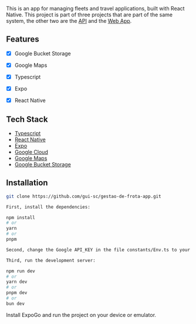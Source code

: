 This is an app for managing fleets and travel applications, built with React Native.
This project is part of three projects that are part of the same system, the other two are the [API](https://github.com/gui-sc/gestao-de-frota-app.git) and the [Web App](https://github.com/Alyssonzin/gestao-frota-web).

## Features

- [x] Google Bucket Storage
- [x] Google Maps
- [x] Typescript
- [x] Expo
- [x] React Native


## Tech Stack

- [Typescript](https://www.typescriptlang.org/)
- [React Native](https://reactnative.dev/)
- [Expo](https://expo.dev/)
- [Google Cloud](https://cloud.google.com/)
- [Google Maps](https://cloud.google.com/maps-platform)
- [Google Bucket Storage](https://cloud.google.com/storage)

## Installation

```bash
git clone https://github.com/gui-sc/gestao-de-frota-app.git

First, install the dependencies:

npm install
# or
yarn
# or
pnpm

Second, change the Google API_KEY in the file constants/Env.ts to your own key.

Third, run the development server:

npm run dev
# or
yarn dev
# or
pnpm dev
# or
bun dev
```

Install ExpoGo and run the project on your device or emulator.